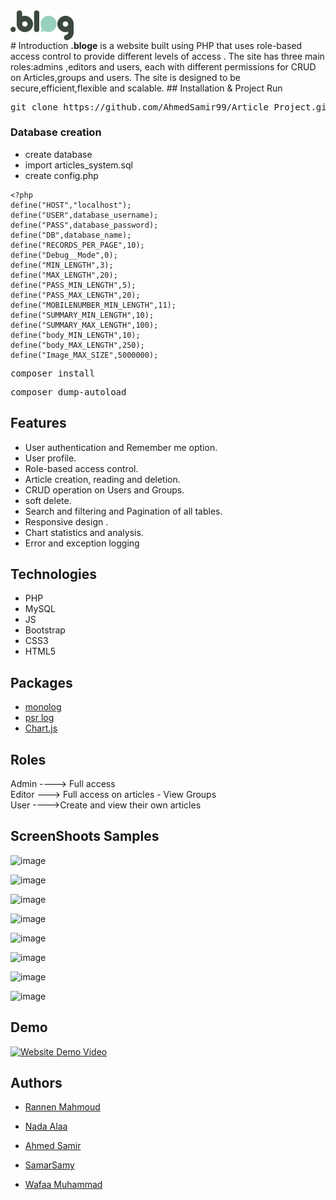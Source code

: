 <div style="display:flex;text-align: center; width:100%">
  <img align="center" src="images/blog1.png" style="width:20%">
</div>
# Introduction
<b>.bloge</b> is a website built using PHP that uses role-based access control to provide different levels of access . The site has three main roles:admins ,editors and users, each with different permissions for CRUD on Articles,groups and users. The site is designed to be secure,efficient,flexible and scalable.
## Installation & Project Run
<pre>
git clone https://github.com/AhmedSamir99/Article_Project.git
</pre>

### Database creation
- create database
- import articles_system.sql
- create config.php


```
<?php
define("HOST","localhost");
define("USER",database_username);
define("PASS",database_password);
define("DB",database_name);
define("RECORDS_PER_PAGE",10);
define("Debug__Mode",0);
define("MIN_LENGTH",3);
define("MAX_LENGTH",20);
define("PASS_MIN_LENGTH",5);
define("PASS_MAX_LENGTH",20);
define("MOBILENUMBER_MIN_LENGTH",11);
define("SUMMARY_MIN_LENGTH",10);
define("SUMMARY_MAX_LENGTH",100);
define("body_MIN_LENGTH",10);
define("body_MAX_LENGTH",250);
define("Image_MAX_SIZE",5000000);

```

<pre>
composer install
</pre>

<pre>
composer dump-autoload
</pre>



## Features

- User authentication and Remember me option.
- User profile.
- Role-based access control.
- Article creation, reading and deletion.
- CRUD operation on Users and Groups.
- soft delete.
- Search and filtering and Pagination of all tables.
- Responsive design .
- Chart statistics and analysis.
- Error and exception logging

## Technologies
- PHP
- MySQL
- JS
- Bootstrap
- CSS3
- HTML5

## Packages
- [monolog](https://github.com/Seldaek/monolog)
- [psr log](https://github.com/php-fig/log)
- [Chart.js](https://www.chartjs.org/)

## Roles 

 Admin ----> Full access <br>
 Editor ---> Full access on articles - View Groups <br>
 User ---->Create and view their own articles 

## ScreenShoots Samples
![image](https://user-images.githubusercontent.com/104720889/235434643-331246aa-49f1-4b98-a405-17ffe541407a.png)

![image](https://user-images.githubusercontent.com/104720889/235434741-a93349fd-3e36-4a6d-8d8a-85b3235774e8.png)

![image](https://user-images.githubusercontent.com/104720889/235434832-80b8346f-1677-416f-9255-db62b3663d9f.png)

![image](https://user-images.githubusercontent.com/104720889/235434935-20aa6135-eeb2-4564-a5e1-218b5d3ba4a4.png)

![image](https://user-images.githubusercontent.com/104720889/235435006-ed2f314d-4f83-4f89-8274-0e50ecc93965.png)

![image](https://user-images.githubusercontent.com/104720889/235435123-d6365524-6b19-4c55-96b0-75faeebbae49.png)

![image](https://user-images.githubusercontent.com/104720889/235435271-bb3c7c5b-79b6-4c15-b723-80f1fe908737.png)

![image](https://user-images.githubusercontent.com/104720889/235435595-e735e300-c611-4d64-92e0-c81db4dbdd2d.png)

## Demo 

[![Website Demo Video](https://user-images.githubusercontent.com/104720889/235642976-9cb5869f-39eb-4dee-9071-072f34b611e4.png)](https://youtu.be/nqhwoZzCwZw) 


## Authors

- [Rannen Mahmoud](https://github.com/raneenmahmoud)

- [Nada Alaa](https://github.com/NadaAlaaEldeen)

- [Ahmed Samir](https://github.com/AhmedSamir99)

- [SamarSamy](https://github.com/SamarSamyE)

- [Wafaa Muhammad](https://github.com/wafaamuhammad123)
